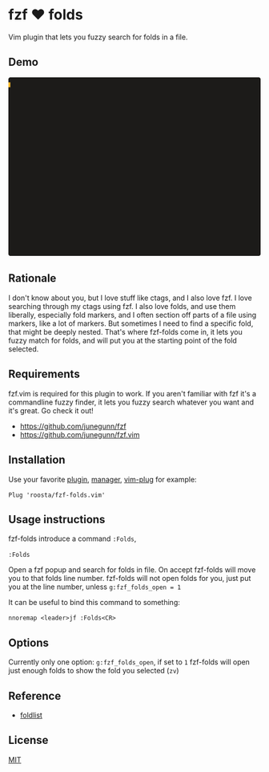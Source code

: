 fzf :heart: folds
===============

Vim plugin that lets you fuzzy search for folds in a file.

## Demo

![demo](https://raw.githubusercontent.com/roosta/assets/master/fzf-folds.vim/demo.gif)

## Rationale

I don't know about you, but I love stuff like ctags, and I also love fzf. I
love searching through my ctags using fzf. I also love folds, and use them
liberally, especially fold markers, and I often section off parts of a file
using markers, like a lot of markers. But sometimes I need to find a specific
fold, that might be deeply nested. That's where fzf-folds come in, it lets you
fuzzy match for folds, and will put you at the starting point of the fold
selected.

## Requirements

fzf.vim is required for this plugin to work. If you aren't familiar with fzf
it's a commandline fuzzy finder, it lets you fuzzy search whatever you want
and it's great. Go check it out!

- https://github.com/junegunn/fzf
- https://github.com/junegunn/fzf.vim


## Installation

Use your favorite [plugin](https://github.com/tpope/vim-pathogen), [manager](https://github.com/VundleVim/Vundle.vim), [vim-plug](https://github.com/junegunn/vim-plug) for example:

```vim
Plug 'roosta/fzf-folds.vim'
```

## Usage instructions

fzf-folds introduce a command `:Folds`,

`:Folds`

Open a fzf popup and search for folds in file. On accept fzf-folds will move
you to that folds line number. fzf-folds will not open folds for you, just put
you at the line number, unless `g:fzf_folds_open = 1`

It can be useful to bind this command to something:
```vim
nnoremap <leader>jf :Folds<CR>
```
## Options

Currently only one option: `g:fzf_folds_open`, if set to `1` fzf-folds will open
just enough folds to show the fold you selected (`zv`)

## Reference

- [foldlist](https://www.vim.org/scripts/script.php?script_id=500)

## License

[MIT](https://github.com/roosta/fzf-folds.vim/blob/main/LICENSE)

